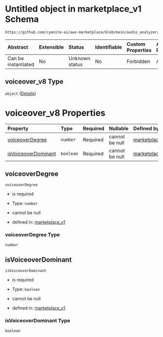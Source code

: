 # Untitled object in marketplace\_v1 Schema

```txt
https://github.com/cyanite-ai/aws-marketplace/blob/main/audio_analyzer/schemes/marketplace_v1/schema/marketplace_v1.schema.json#/properties/analysis/properties/voiceover_v8
```



| Abstract            | Extensible | Status         | Identifiable | Custom Properties | Additional Properties | Access Restrictions | Defined In                                                                                   |
| :------------------ | :--------- | :------------- | :----------- | :---------------- | :-------------------- | :------------------ | :------------------------------------------------------------------------------------------- |
| Can be instantiated | No         | Unknown status | No           | Forbidden         | Allowed               | none                | [marketplace\_v1.schema.json\*](../schema/marketplace_v1.schema.json "open original schema") |

## voiceover\_v8 Type

`object` ([Details](marketplace_v1-properties-analysis-properties-voiceover_v8.md))

# voiceover\_v8 Properties

| Property                                    | Type      | Required | Nullable       | Defined by                                                                                                                                                                                                                                                                                                                    |
| :------------------------------------------ | :-------- | :------- | :------------- | :---------------------------------------------------------------------------------------------------------------------------------------------------------------------------------------------------------------------------------------------------------------------------------------------------------------------------- |
| [voiceoverDegree](#voiceoverdegree)         | `number`  | Required | cannot be null | [marketplace\_v1](marketplace_v1-properties-analysis-properties-voiceover_v8-properties-voiceoverdegree.md "https://github.com/cyanite-ai/aws-marketplace/blob/main/audio_analyzer/schemes/marketplace_v1/schema/marketplace_v1.schema.json#/properties/analysis/properties/voiceover_v8/properties/voiceoverDegree")         |
| [isVoiceoverDominant](#isvoiceoverdominant) | `boolean` | Required | cannot be null | [marketplace\_v1](marketplace_v1-properties-analysis-properties-voiceover_v8-properties-isvoiceoverdominant.md "https://github.com/cyanite-ai/aws-marketplace/blob/main/audio_analyzer/schemes/marketplace_v1/schema/marketplace_v1.schema.json#/properties/analysis/properties/voiceover_v8/properties/isVoiceoverDominant") |

## voiceoverDegree



`voiceoverDegree`

*   is required

*   Type: `number`

*   cannot be null

*   defined in: [marketplace\_v1](marketplace_v1-properties-analysis-properties-voiceover_v8-properties-voiceoverdegree.md "https://github.com/cyanite-ai/aws-marketplace/blob/main/audio_analyzer/schemes/marketplace_v1/schema/marketplace_v1.schema.json#/properties/analysis/properties/voiceover_v8/properties/voiceoverDegree")

### voiceoverDegree Type

`number`

## isVoiceoverDominant



`isVoiceoverDominant`

*   is required

*   Type: `boolean`

*   cannot be null

*   defined in: [marketplace\_v1](marketplace_v1-properties-analysis-properties-voiceover_v8-properties-isvoiceoverdominant.md "https://github.com/cyanite-ai/aws-marketplace/blob/main/audio_analyzer/schemes/marketplace_v1/schema/marketplace_v1.schema.json#/properties/analysis/properties/voiceover_v8/properties/isVoiceoverDominant")

### isVoiceoverDominant Type

`boolean`
